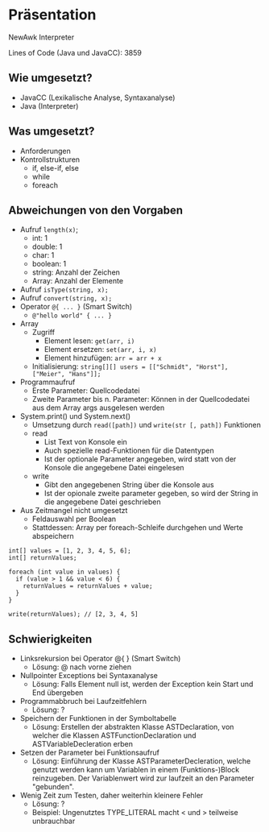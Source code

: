 # Präsentation

NewAwk Interpreter

Lines of Code (Java und JavaCC): 3859

## Wie umgesetzt?

- JavaCC (Lexikalische Analyse, Syntaxanalyse)
- Java (Interpreter)

## Was umgesetzt?

- Anforderungen
- Kontrollstrukturen
  - if, else-if, else
  - while
  - foreach

## Abweichungen von den Vorgaben

- Aufruf `length(x)`;
  - int: 1
  - double: 1
  - char: 1
  - boolean: 1
  - string: Anzahl der Zeichen
  - Array: Anzahl der Elemente
- Aufruf `isType(string, x);`
- Aufruf `convert(string, x);`
- Operator `@{ ... }` (Smart Switch)
  - `@"hello world" { ... }`
- Array
  - Zugriff
    - Element lesen: `get(arr, i)`
    - Element ersetzen: `set(arr, i, x)`
    - Element hinzufügen: `arr = arr + x`
  - Initialisierung: `string[][] users = [["Schmidt", "Horst"], ["Meier", "Hans"]];`
- Programmaufruf
  - Erste Parameter: Quellcodedatei
  - Zweite Parameter bis n. Parameter: Können in der Quellcodedatei aus dem Array args ausgelesen werden
- System.print() und System.next()
  - Umsetzung durch `read([path])` und `write(str [, path])` Funktionen
  - read
    - List Text von Konsole ein
    - Auch spezielle read-Funktionen für die Datentypen
    - Ist der optionale Parameter angegeben, wird statt von der Konsole die angegebene Datei eingelesen
  - write
    - Gibt den angegebenen String über die Konsole aus
    - Ist der opionale zweite parameter gegeben, so wird der String in die angegebene Datei geschrieben
- Aus Zeitmangel nicht umgesetzt
  - Feldauswahl per Boolean
  - Stattdessen: Array per foreach-Schleife durchgehen und Werte abspeichern
```
int[] values = [1, 2, 3, 4, 5, 6];
int[] returnValues;

foreach (int value in values) {
  if (value > 1 && value < 6) {
    returnValues = returnValues + value;
  }
}

write(returnValues); // [2, 3, 4, 5]
```

## Schwierigkeiten

- Linksrekursion bei Operator @{ } (Smart Switch)
  - Lösung: @ nach vorne ziehen
- Nullpointer Exceptions bei Syntaxanalyse
  - Lösung: Falls Element null ist, werden der Exception kein Start und End übergeben
- Programmabbruch bei Laufzeitfehlern
  - Lösung: ?
- Speichern der Funktionen in der Symboltabelle
  - Lösung: Erstellen der abstrakten Klasse ASTDeclaration, von welcher die Klassen ASTFunctionDeclaration und ASTVariableDecleration erben
- Setzen der Parameter bei Funktionsaufruf
  - Lösung: Einführung der Klasse ASTParameterDecleration, welche genutzt werden kann um Variablen in einem (Funktions-)Block reinzugeben. Der Variablenwert wird zur laufzeit an den Parameter "gebunden".
- Wenig Zeit zum Testen, daher weiterhin kleinere Fehler
  - Lösung: ?
  - Beispiel: Ungenutztes TYPE_LITERAL macht < und > teilweise unbrauchbar
